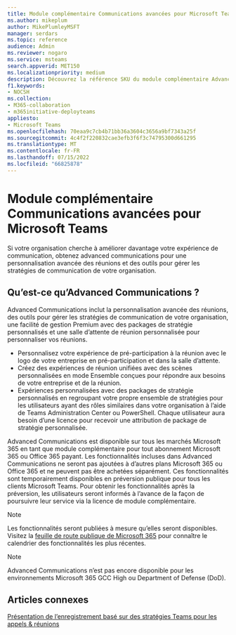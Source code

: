 ```yaml
---
title: Module complémentaire Communications avancées pour Microsoft Teams
ms.author: mikeplum
author: MikePlumleyMSFT
manager: serdars
ms.topic: reference
audience: Admin
ms.reviewer: nogaro
ms.service: msteams
search.appverid: MET150
ms.localizationpriority: medium
description: Découvrez la référence SKU du module complémentaire Advanced Communications pour Microsoft Teams.
f1.keywords:
- NOCSH
ms.collection:
- M365-collaboration
- m365initiative-deployteams
appliesto:
- Microsoft Teams
ms.openlocfilehash: 70eaa9c7cb4b71bb36a3604c3656a9bf7343a25f
ms.sourcegitcommit: 4c4f2f220832cae3efb3f6f3c74795300d661295
ms.translationtype: MT
ms.contentlocale: fr-FR
ms.lasthandoff: 07/15/2022
ms.locfileid: "66825878"
---
```

# <a name="advanced-communications-add-on-for-microsoft-teams"></a>Module complémentaire Communications avancées pour Microsoft Teams

Si votre organisation cherche à améliorer davantage votre expérience de communication, obtenez advanced communications pour une personnalisation avancée des réunions et des outils pour gérer les stratégies de communication de votre organisation.

## <a name="what-is-advanced-communications"></a>Qu’est-ce qu’Advanced Communications ?

Advanced Communications inclut la personnalisation avancée des réunions, des outils pour gérer les stratégies de communication de votre organisation, une facilité de gestion Premium avec des packages de stratégie personnalisés et une salle d’attente de réunion personnalisée pour personnaliser vos réunions.

- Personnalisez votre expérience de pré-participation à la réunion avec le logo de votre entreprise en pré-participation et dans la salle d’attente. 
- Créez des expériences de réunion unifiées avec des scènes personnalisées en mode Ensemble conçues pour répondre aux besoins de votre entreprise et de la réunion.
- Expériences personnalisées avec des packages de stratégie personnalisés en regroupant votre propre ensemble de stratégies pour les utilisateurs ayant des rôles similaires dans votre organisation à l’aide de Teams Administration Center ou PowerShell. Chaque utilisateur aura besoin d’une licence pour recevoir une attribution de package de stratégie personnalisée. 

Advanced Communications est disponible sur tous les marchés Microsoft 365 en tant que module complémentaire pour tout abonnement Microsoft 365 ou Office 365 payant. Les fonctionnalités incluses dans Advanced Communications ne seront pas ajoutées à d’autres plans Microsoft 365 ou Office 365 et ne peuvent pas être achetées séparément. Ces fonctionnalités sont temporairement disponibles en préversion publique pour tous les clients Microsoft Teams. Pour obtenir les fonctionnalités après la préversion, les utilisateurs seront informés à l’avance de la façon de poursuivre leur service via la licence de module complémentaire.

> [!NOTE]
> Les fonctionnalités seront publiées à mesure qu’elles seront disponibles. Visitez la [feuille de route publique de Microsoft 365](https://www.microsoft.com/microsoft-365/roadmap?filters=Microsoft%20Teams) pour connaître le calendrier des fonctionnalités les plus récentes.

> [!NOTE]
> Advanced Communications n’est pas encore disponible pour les environnements Microsoft 365 GCC High ou Department of Defense (DoD).

## <a name="related-articles"></a>Articles connexes

[Présentation de l’enregistrement basé sur des stratégies Teams pour les appels & réunions](../teams-recording-policy.md)

